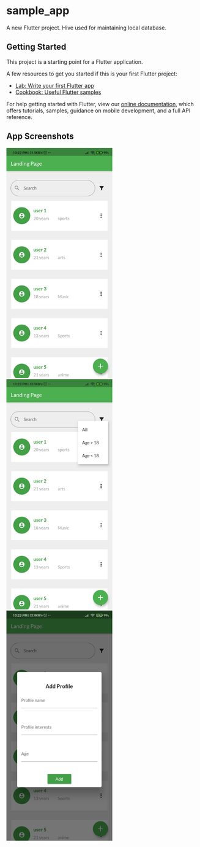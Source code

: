 # sample_app

A new Flutter project.
Hive used for maintaining local database.

## Getting Started

This project is a starting point for a Flutter application.

A few resources to get you started if this is your first Flutter project:

- [Lab: Write your first Flutter app](https://flutter.dev/docs/get-started/codelab)
- [Cookbook: Useful Flutter samples](https://flutter.dev/docs/cookbook)

For help getting started with Flutter, view our
[online documentation](https://flutter.dev/docs), which offers tutorials,
samples, guidance on mobile development, and a full API reference.

## App Screenshots
<img src = "images/Screenshot_1.jpg" height=600> <img src = "images/Screenshot_2.jpg" height=600> <img src = "images/Screenshot_3.jpg" height=600>
